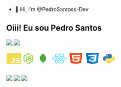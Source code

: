- 👋 Hi, I’m @PedroSantoss-Dev
## Oiii! Eu sou Pedro Santos  
 <div>
  <a href="https://github.com/PedroSantoss-Dev">
  <img height="180em" src="https://github-readme-stats.vercel.app/api?username=PedroSantos&show_icons=true&theme=chartreuse-dark"/>
  <img height="180em" src="https://github-readme-stats.vercel.app/api/wakatime?username = PedroSantos&show_icons=true&theme=chartreuse-dark"/>
 </a>
</div>
<div style="display: inline_block"><br>
 
  <img align="center" alt="Pedro-Js" height="30" width="40" src="https://raw.githubusercontent.com/devicons/devicon/master/icons/javascript/javascript-plain.svg"/>
  <img align = "center" alt= "Pedro-node" height="30" whidth="40"  src="https://raw.githubusercontent.com/devicons/devicon/master/icons/nodejs/nodejs-plain.svg"/>
  <img align="center" alt="Pedro-Ts" height="30" width="40" src="https://raw.githubusercontent.com/devicons/devicon/master/icons/mongodb/mongodb-plain.svg"/>
  <img align="center" alt="Pedro-React" height="30" width="40" src="https://raw.githubusercontent.com/devicons/devicon/master/icons/react/react-original.svg"/>
  <img align="center" alt="Pedro-HTML" height="30" width="40" src="https://raw.githubusercontent.com/devicons/devicon/master/icons/html5/html5-original.svg"/>
  <img align="center" alt="Pedro-CSS" height="30" width="40" src="https://raw.githubusercontent.com/devicons/devicon/master/icons/css3/css3-original.svg"/>
  <img align="center" alt="Pedro-Python" height="30" width="40" src="https://raw.githubusercontent.com/devicons/devicon/master/icons/python/python-original.svg"/>
  
  
</div>
  
  ##
 
<div> 
  
  <a href=""><img src="https://img.shields.io/badge/-Instagram-%23E4405F?style=for-the-badge&logo=instagram&logoColor=white" target="_blank"></a>
  <a href = ""><img src="https://img.shields.io/badge/-Gmail-%23333?style=for-the-badge&logo=gmail&logoColor=white" target="_blank"></a>
  <a href=""><img src="https://img.shields.io/badge/-LinkedIn-%230077B5?style=for-the-badge&logo=linkedin&logoColor=white" target="_blank"></a> 
 
 
</div>


<!---
PedroSantoss-Dev/PedroSantoss-Dev is a ✨ special ✨ repository because its `README.md` (this file) appears on your GitHub profile.
You can click the Preview link to take a look at your changes.
--->
